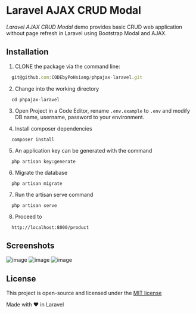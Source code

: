 Laravel AJAX CRUD Modal
======================

_Laravel AJAX CRUD Modal_ demo provides basic CRUD web application without page refresh in Laravel using Bootstrap Modal and AJAX.


## Installation
1. CLONE the package via the command line:
```js
  git@github.com:CODEbyPoHsiang/phpajax-laravel.git
```
2. Change into the working directory
```
  cd phpajax-laravel
```
3. Open Project in a Code Editor, rename `.env.example` to `.env` and modify DB name, username, password to your environment.

4. Install composer dependencies
```
  composer install
```
5. An application key can be generated with the command
```
  php artisan key:generate
```
6. Migrate the database
```
  php artisan migrate
```
7. Run the artisan serve command
```
  php artisan serve
```
8. Proceed to
```
  http://localhost:8000/product
```

## Screenshots
![image](https://user-images.githubusercontent.com/30528898/28817853-19591164-76c7-11e7-82e3-6162cc373962.png)
![image](https://user-images.githubusercontent.com/30528898/28818003-85a2167c-76c7-11e7-8280-9859e1f49604.png)
![image](https://user-images.githubusercontent.com/30528898/28818035-9ad693b0-76c7-11e7-9305-54dffdada2ad.png)


## License
This project is open-source and licensed under the [MIT license](http://opensource.org/licenses/MIT)

Made with &#10084; in Laravel
